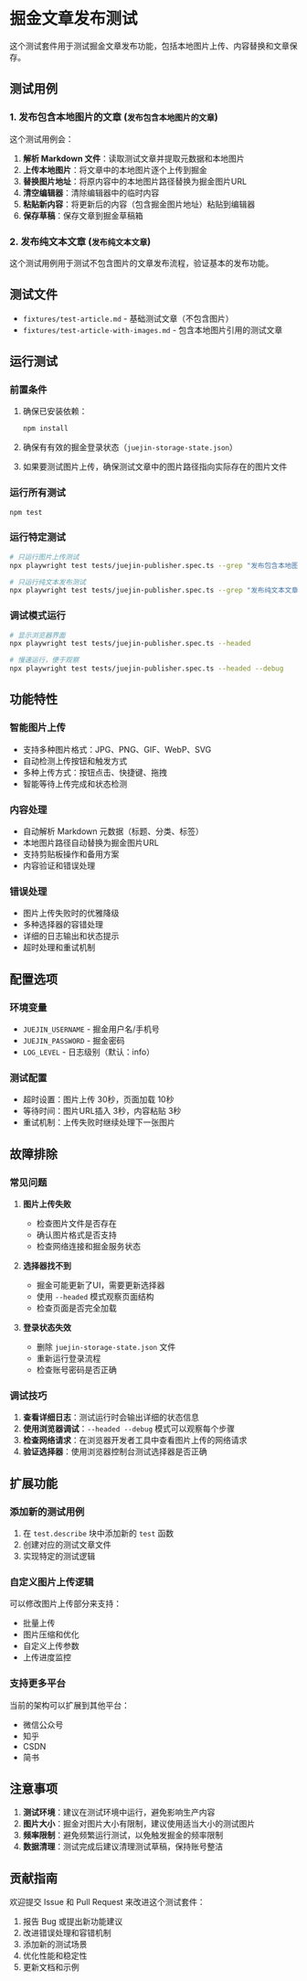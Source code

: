 # 掘金文章发布测试

这个测试套件用于测试掘金文章发布功能，包括本地图片上传、内容替换和文章保存。

## 测试用例

### 1. 发布包含本地图片的文章 (`发布包含本地图片的文章`)

这个测试用例会：

1. **解析 Markdown 文件**：读取测试文章并提取元数据和本地图片
2. **上传本地图片**：将文章中的本地图片逐个上传到掘金
3. **替换图片地址**：将原内容中的本地图片路径替换为掘金图片URL
4. **清空编辑器**：清除编辑器中的临时内容
5. **粘贴新内容**：将更新后的内容（包含掘金图片地址）粘贴到编辑器
6. **保存草稿**：保存文章到掘金草稿箱

### 2. 发布纯文本文章 (`发布纯文本文章`)

这个测试用例用于测试不包含图片的文章发布流程，验证基本的发布功能。

## 测试文件

- `fixtures/test-article.md` - 基础测试文章（不包含图片）
- `fixtures/test-article-with-images.md` - 包含本地图片引用的测试文章

## 运行测试

### 前置条件

1. 确保已安装依赖：
   ```bash
   npm install
   ```

2. 确保有有效的掘金登录状态（`juejin-storage-state.json`）

3. 如果要测试图片上传，确保测试文章中的图片路径指向实际存在的图片文件

### 运行所有测试

```bash
npm test
```

### 运行特定测试

```bash
# 只运行图片上传测试
npx playwright test tests/juejin-publisher.spec.ts --grep "发布包含本地图片的文章"

# 只运行纯文本发布测试
npx playwright test tests/juejin-publisher.spec.ts --grep "发布纯文本文章"
```

### 调试模式运行

```bash
# 显示浏览器界面
npx playwright test tests/juejin-publisher.spec.ts --headed

# 慢速运行，便于观察
npx playwright test tests/juejin-publisher.spec.ts --headed --debug
```

## 功能特性

### 智能图片上传

- 支持多种图片格式：JPG、PNG、GIF、WebP、SVG
- 自动检测上传按钮和触发方式
- 多种上传方式：按钮点击、快捷键、拖拽
- 智能等待上传完成和状态检测

### 内容处理

- 自动解析 Markdown 元数据（标题、分类、标签）
- 本地图片路径自动替换为掘金图片URL
- 支持剪贴板操作和备用方案
- 内容验证和错误处理

### 错误处理

- 图片上传失败时的优雅降级
- 多种选择器的容错处理
- 详细的日志输出和状态提示
- 超时处理和重试机制

## 配置选项

### 环境变量

- `JUEJIN_USERNAME` - 掘金用户名/手机号
- `JUEJIN_PASSWORD` - 掘金密码
- `LOG_LEVEL` - 日志级别（默认：info）

### 测试配置

- 超时设置：图片上传 30秒，页面加载 10秒
- 等待时间：图片URL插入 3秒，内容粘贴 3秒
- 重试机制：上传失败时继续处理下一张图片

## 故障排除

### 常见问题

1. **图片上传失败**
   - 检查图片文件是否存在
   - 确认图片格式是否支持
   - 检查网络连接和掘金服务状态

2. **选择器找不到**
   - 掘金可能更新了UI，需要更新选择器
   - 使用 `--headed` 模式观察页面结构
   - 检查页面是否完全加载

3. **登录状态失效**
   - 删除 `juejin-storage-state.json` 文件
   - 重新运行登录流程
   - 检查账号密码是否正确

### 调试技巧

1. **查看详细日志**：测试运行时会输出详细的状态信息
2. **使用浏览器调试**：`--headed --debug` 模式可以观察每个步骤
3. **检查网络请求**：在浏览器开发者工具中查看图片上传的网络请求
4. **验证选择器**：使用浏览器控制台测试选择器是否正确

## 扩展功能

### 添加新的测试用例

1. 在 `test.describe` 块中添加新的 `test` 函数
2. 创建对应的测试文章文件
3. 实现特定的测试逻辑

### 自定义图片上传逻辑

可以修改图片上传部分来支持：
- 批量上传
- 图片压缩和优化
- 自定义上传参数
- 上传进度监控

### 支持更多平台

当前的架构可以扩展到其他平台：
- 微信公众号
- 知乎
- CSDN
- 简书

## 注意事项

1. **测试环境**：建议在测试环境中运行，避免影响生产内容
2. **图片大小**：掘金对图片大小有限制，建议使用适当大小的测试图片
3. **频率限制**：避免频繁运行测试，以免触发掘金的频率限制
4. **数据清理**：测试完成后建议清理测试草稿，保持账号整洁

## 贡献指南

欢迎提交 Issue 和 Pull Request 来改进这个测试套件：

1. 报告 Bug 或提出新功能建议
2. 改进错误处理和容错机制
3. 添加新的测试场景
4. 优化性能和稳定性
5. 更新文档和示例
